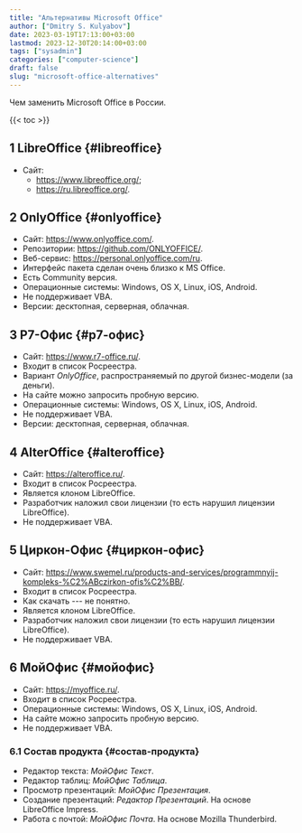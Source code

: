 ```yaml
---
title: "Альтернативы Microsoft Office"
author: ["Dmitry S. Kulyabov"]
date: 2023-03-19T17:13:00+03:00
lastmod: 2023-12-30T20:14:00+03:00
tags: ["sysadmin"]
categories: ["computer-science"]
draft: false
slug: "microsoft-office-alternatives"
---
```


Чем заменить Microsoft Office в России.

<!--more-->

{{< toc >}}


## <span class="section-num">1</span> LibreOffice {#libreoffice}

-   Сайт:
    -   <https://www.libreoffice.org/>;
    -   <https://ru.libreoffice.org/>.


## <span class="section-num">2</span> OnlyOffice {#onlyoffice}

-   Сайт: <https://www.onlyoffice.com/>.
-   Репозитории: <https://github.com/ONLYOFFICE/>.
-   Веб-сервис: <https://personal.onlyoffice.com/ru>.
-   Интерфейс пакета сделан очень близко к MS Office.
-   Есть Community версия.
-   Операционные системы: Windows, OS X, Linux, iOS, Android.
-   Не поддерживает VBA.
-   Версии: десктопная, серверная, облачная.


## <span class="section-num">3</span> Р7-Офис {#р7-офис}

-   Сайт: <https://www.r7-office.ru/>.
-   Входит в список Росреестра.
-   Вариант _OnlyOffice_, распространяемый по другой бизнес-модели (за деньги).
-   На сайте можно запросить пробную версию.
-   Операционные системы: Windows, OS X, Linux, iOS, Android.
-   Не поддерживает VBA.
-   Версии: десктопная, серверная, облачная.


## <span class="section-num">4</span> AlterOffice {#alteroffice}

-   Сайт: <https://alteroffice.ru/>.
-   Входит в список Росреестра.
-   Является клоном LibreOffice.
-   Разработчик наложил свои лицензии (то есть нарушил лицензии LibreOffice).
-   Не поддерживает VBA.


## <span class="section-num">5</span> Циркон-Офис {#циркон-офис}

-   Сайт: <https://www.swemel.ru/products-and-services/programmnyij-kompleks-%C2%ABczirkon-ofis%C2%BB/>.
-   Входит в список Росреестра.
-   Как скачать --- не понятно.
-   Является клоном LibreOffice.
-   Разработчик наложил свои лицензии (то есть нарушил лицензии LibreOffice).
-   Не поддерживает VBA.


## <span class="section-num">6</span> МойОфис {#мойофис}

-   Сайт: <https://myoffice.ru/>.
-   Входит в список Росреестра.
-   Операционные системы: Windows, OS X, Linux, iOS, Android.
-   На сайте можно запросить пробную версию.
-   Не поддерживает VBA.


### <span class="section-num">6.1</span> Состав продукта {#состав-продукта}

-   Редактор текста: _МойОфис Текст_.
-   Редактор таблиц: _МойОфис Таблица_.
-   Просмотр презентаций: _МойОфис Презентация_.
-   Создание презентаций: _Редактор Презентаций_. На основе LibreOffice Impress.
-   Работа с почтой: _МойОфис Почта_. На основе Mozilla Thunderbird.
